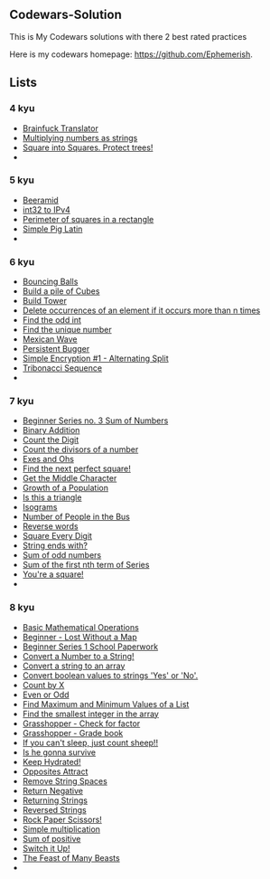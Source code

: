 ## Codewars-Solution
This is My Codewars solutions with there 2 best rated practices

Here is my codewars homepage: https://github.com/Ephemerish.

## Lists
### 4 kyu
* [Brainfuck Translator](4-kyu/Brainfuck-Translator.md)
* [Multiplying numbers as strings](4-kyu/Multiplying-numbers-as-strings.md)
* [Square into Squares. Protect trees!](4-kyu/Square-into-Squares.-Protect-trees!.md)
* [](4-kyu/.md)

### 5 kyu
* [Beeramid](5-kyu/Beeramid.md)
* [int32 to IPv4](5-kyu/int32-to-IPv4.md)
* [Perimeter of squares in a rectangle](5-kyu/Perimeter-of-squares-in-a-rectangle.md)
* [Simple Pig Latin](5-kyu/Simple-Pig-Latin.md)
* [](5-kyu/.md)

### 6 kyu
* [Bouncing Balls](6-kyu/Bouncing-Balls.md)
* [Build a pile of Cubes](6-kyu/Build-a-pile-of-Cubes.md)
* [Build Tower](6-kyu/Build-Tower.md)
* [Delete occurrences of an element if it occurs more than n times](6-kyu/Delete-occurrences-of-an-element-if-t-occurs-more-than-n-times.md)
* [Find the odd int](6-kyu/Find-the-odd-int.md)
* [Find the unique number](6-kyu/Find-the-unique-number.md)
* [Mexican Wave](6-kyu/Mexican-Wave.md)
* [Persistent Bugger](6-kyu/Persistent-Bugger.md)
* [Simple Encryption #1 - Alternating Split](6-kyu/Simple-Encryption-#1-Alternating-Split.md)
* [Tribonacci Sequence](6-kyu/Tribonacci-Sequence.md)
* [](6-kyu/.md)

### 7 kyu
* [Beginner Series no. 3 Sum of Numbers](7-kyu/Beginner-Series-no.-3-Sum-of-Numbers.md)
* [Binary Addition](7-kyu/Binary-Addition.md)
* [Count the Digit](7-kyu/Count-the-Digit.md)
* [Count the divisors of a number](7-kyu/Count-the-divisors-of-a-number)
* [Exes and Ohs](7-kyu/Exes-and-Ohs.md)
* [Find the next perfect square!](7-kyu/Find-the-next-perfect-square!.md)
* [Get the Middle Character](7-kyu/Get-the-Middle-Character.md)
* [Growth of a Population](7-kyu/Growth-of-a-Population.md)
* [Is this a triangle](7-kyu/Is-this-a-triangle.md)
* [Isograms](7-kyu/Isograms.md)
* [Number of People in the Bus](7-kyu/Number-of-People-in-the-Bus.md)
* [Reverse words](7-kyu/Reverse-words.md)
* [Square Every Digit](7-kyu/Square-Every-Digit.md)
* [String ends with?](7-kyu/String-ends-with.md)
* [Sum of odd numbers](7-kyu/Sum-of-odd-numbers.md)
* [Sum of the first nth term of Series](7-kyu/Sum-of-the-first-nth-term-of-Series.md)
* [You're a square!](7-kyu/You're-a-square!.md)
* [](7-kyu/.md)

### 8 kyu
* [Basic Mathematical Operations](8-kyu/Basic-Mathematical-Operations.md)
* [Beginner - Lost Without a Map](8-kyu/Beginner-Lost-Without-a-Map.md)
* [Beginner Series 1 School Paperwork](8-kyu/Beginner-Lost-Without-a-Map.md)
* [Convert a Number to a String!](8-kyu/Convert-a-Number-to-a-String!.md)
* [Convert a string to an array](8-kyu/Convert-a-string-to-an-array.md)
* [Convert boolean values to strings 'Yes' or 'No'.](8-kyu/Convert-boolean-values-to-strings-'Yes'-or-'No'.md)
* [Count by X](8-kyu/Count-by-X.md)
* [Even or Odd](8-kyu/Even-or-Odd.md)
* [Find Maximum and Minimum Values of a List](8-kyu/Find-Maximum-and-Minimum-Values-of-a-List.md)
* [Find the smallest integer in the array](8-kyu/Find-the-smallest-integer-in-the-array.md)
* [Grasshopper - Check for factor](8-kyu/Grasshopper-Check-for-factor.md)
* [Grasshopper - Grade book](8-kyu/Grasshopper-Grade-book.md)
* [If you can't sleep, just count sheep!!](8-kyu/If-you-can't-sleep,-just-count-sheep!!.md)
* [Is he gonna survive](8-kyu/Is-he-gonna-survive.md)
* [Keep Hydrated!](8-kyu/Keep-Hydrated!.md)
* [Opposites Attract](8-kyu/Opposites-Attract.md)
* [Remove String Spaces](8-kyu/Remove-String-Spaces.md)
* [Return Negative](8-kyu/Return-Negative.md)
* [Returning Strings](8-kyu/Returning-Strings.md)
* [Reversed Strings](8-kyu/Reversed-Strings.md)
* [Rock Paper Scissors!](8-kyu/Rock-Paper-Scissors!.md)
* [Simple multiplication](8-kyu/Simple-multiplication.md)
* [Sum of positive](8-kyu/Sum-of-positive.md)
* [Switch it Up!](8-kyu/Switch-it-Up!.md)
* [The Feast of Many Beasts](8-kyu/The-Feast-of-Many-Beasts.md)
* [](8-kyu/.md)

